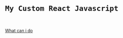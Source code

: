 # `My Custom React Javascript`

<br>

[What can i do](https://github.com/CWIN77/README-contents/tree/master/react)

